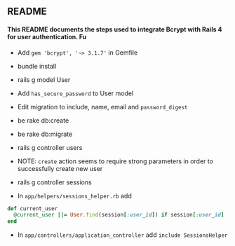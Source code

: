 ## README

#### This README documents the steps used to integrate Bcrypt with Rails 4 for user authentication. Fu

* Add `gem 'bcrypt', '~> 3.1.7'` in Gemfile
* bundle install

* rails g model User

* Add `has_secure_password` to User model

* Edit migration to include, name, email and `password_digest`

* be rake db:create

* be rake db:migrate

* rails g controller users

* NOTE:  `create` action seems to require strong parameters in order to successfully create new user

* rails g controller sessions

* In `app/helpers/sessions_helper.rb` add
```ruby
def current_user
  @current_user ||= User.find(session[:user_id]) if session[:user_id]
end
```

* In `app/controllers/application_controller` add `include SessionsHelper`

